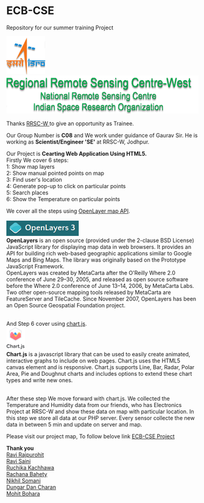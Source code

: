 # ECB-CSE
Repository for our summer training Project

<img src="img/isro.png" height="100px">
<img src="img/rrsc.png" height="100px">

Thanks <a href="http://www.rrscw.nrsc.gov.in/" title="RRSC-W">RRSC-W </a>to give an opportunity as Trainee.

Our Group Number is <b>C08</b> and We work under guidance of Gaurav Sir.
He is working as <b>Scientist/Engineer 'SE'</b> at RRSC-W, Jodhpur.

Our Project is <b>Cearting Web Application Using HTML5.</b></br>
Firstly We cover 6 steps:</br>
1: Show map layers</br>
2: Show manual pointed points on map</br>
3: Find user's location</br>
4: Generate pop-up to click on particular points</br>
5: Search places </br>
6: Show the Temperature on particular points</br>

We cover all the steps using <a href="http://openlayers.org/">OpenLayer map API</a>.</br></br>
<img src="img/openlayer.png" height="40px"></br>
<b>OpenLayers</b> is an open source (provided under the 2-clause BSD License) JavaScript library for displaying map data in web browsers. It provides an API for building rich web-based geographic applications similar to Google Maps and Bing Maps. The library was originally based on the Prototype JavaScript Framework.</br>
OpenLayers was created by MetaCarta after the O'Reilly Where 2.0 conference of June 29–30, 2005, and released as open source software before the Where 2.0 conference of June 13–14, 2006, by MetaCarta Labs. Two other open-source mapping tools released by MetaCarta are FeatureServer and TileCache. Since November 2007, OpenLayers has been an Open Source Geospatial Foundation project.</br></br>

And Step 6 cover using <a href="http://www.chartjs.org/">chart.js</a>.</br>
<img src="img/chartjs.png" height="60px"></br>
<b>Chart.js</b> is a javascript library that can be used to easily create animated, interactive graphs to include on web pages. Chart.js uses the HTML5 canvas element and is responsive. Chart.js supports Line, Bar, Radar, Polar Area, Pie and Doughnut charts and includes options to extend these chart types and write new ones.</br></br>

After these step We move forward with chart.js. We collected the Temperature and Humidity data from our friends, who has Electronics Project at RRSC-W and show these data on map with particular location. In this step we store all data at our PHP server. Every sensor collecte the new data in between 5 min and update on server and map.


Please visit our project map, To follow belove link
<a href="https://ravirajpurohit.github.io/Error">ECB-CSE Project</a>

<b>Thank you</br></b>
<a href="https://github.com/RaviRajpurohit">Ravi Rajpurohit</a></br>
<a href="https://www.facebook.com/ravi4255">Ravi Saini</a></br>
<a href="https://www.facebook.com/profile.php?id=100007113045423&fref=ts">Ruchika Kachhawa</a></br>
<a href="https://www.facebook.com/rachana.bahety.37?fref=ts">Rachana Bahety</a></br>
<a href="https://www.facebook.com/nikhilsomaniecb">Nikhil Somani</a></br>
<a href="https://www.facebook.com/ddcharandasoori">Dungar Dan Charan</a></br>
<a href="https://www.facebook.com/SMohitjain94">Mohit Bohara</a></br>
